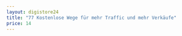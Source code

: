 ```yaml
---
layout: digistore24
title: "77 Kostenlose Wege für mehr Traffic und mehr Verkäufe"
price: 14
---
```

